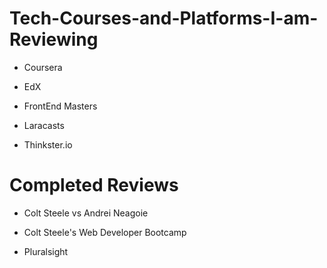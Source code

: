 # Tech-Courses-and-Platforms-I-am-Reviewing

- Coursera

- EdX

- FrontEnd Masters

- Laracasts

- Thinkster.io 


# Completed Reviews

- Colt Steele vs Andrei Neagoie

- Colt Steele's Web Developer Bootcamp

- Pluralsight

